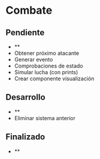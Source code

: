 # Combate

## Pendiente

- **
- Obtener próximo atacante
- Generar evento
- Comprobaciones de estado
- Simular lucha (con prints)
- Crear componente visualización

## Desarrollo

- **
- Eliminar sistema anterior

## Finalizado

- **

